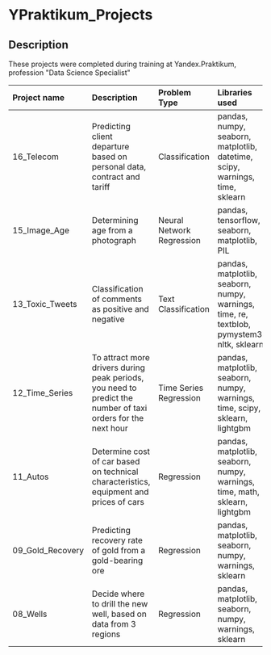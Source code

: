 # YPraktikum_Projects


## Description

These projects were completed during training at Yandex.Praktikum, profession "Data Science Specialist"


| Project name | Description | Problem Type | Libraries used
| :---------------------- | :---------------------- | :---------------------- | :---------------------- |
| 16_Telecom | Predicting client departure based on personal data, contract and tariff | Classification | pandas, numpy, seaborn, matplotlib, datetime, scipy, warnings, time, sklearn
| 15_Image_Age | Determining age from a photograph | Neural Network Regression | pandas, tensorflow, seaborn, matplotlib, PIL
| 13_Toxic_Tweets |  Classification of comments as positive and negative | Text Classification | pandas, matplotlib, seaborn, numpy, warnings, time, re, textblob, pymystem3, nltk, sklearn
| 12_Time_Series |  To attract more drivers during peak periods, you need to predict the number of taxi orders for the next hour | Time Series Regression | pandas, matplotlib, seaborn, numpy, warnings, time, scipy, sklearn, lightgbm
| 11_Autos |  Determine cost of car based on technical characteristics, equipment and prices of cars | Regression | pandas, matplotlib, seaborn, numpy, warnings, time, math, sklearn, lightgbm
| 09_Gold_Recovery | Predicting recovery rate of gold from a gold-bearing ore | Regression | pandas, matplotlib, seaborn, numpy, warnings, sklearn
| 08_Wells | Decide where to drill the new well, based on data from 3 regions | Regression | pandas, matplotlib, seaborn, numpy, warnings, sklearn
